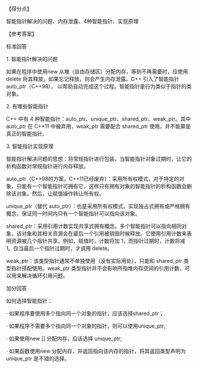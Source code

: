 【得分点】

智能指针解决的问题、内存泄露、4种智能指针、实现原理

【参考答案】

标准回答

1. 智能指针解决的问题

如果在程序中使用new 从堆（自由存储区）分配内存，等到不再需要时，应使用 delete 将其释放，如果忘记释放，则会产生内存泄露。C++ 引入了智能指针 auto_ptr（C++98）， 以帮助自动完成这个过程。智能指针是行为类似于指针的类对象。

2. 有哪些智能指针

C++ 中有 4 种智能指针：auto_ptr、unique_ptr、shared_ptr、weak_ptr。其中 auto_ptr 在 C++11 中被弃用，weak_ptr 需要配合 shared_ptr 使用，并不能算是真正的智能指针。

3. 智能指针实现原理

智能指针解决问题的思想：将常规指针进行包装，当智能指针对象过期时，让它的析构函数对常规指针进行内存释放。

auto_ptr（C++98的方案，C++11已经废弃）：采用所有权模式，对于特定的对象，只能有一个智能指针可拥有它，这样只有拥有对象的智能指针的析构函数会删除该对象。然后，让赋值操作转让所有权。

unique_ptr（替代 auto_ptr）：也是采用所有权模式，实现独占式拥有或严格拥有概念，保证同一时间内只有一个智能指针可以指向该对象。

shared_ptr：采用引用计数实现共享式拥有概念。多个智能指针可以指向相同对象，该对象和其相关资源会在最后一个引用被销毁时候释放。它使用引用计数来表明资源被几个指针共享。例如，赋值时，计数将加 1，而指针过期时，计数将减 1。仅当最后一个指针过期时，才调用 delete。

weak_ptr：该类型指针通常不单独使用（没有实际用处），只能和 shared_ptr 类型指针搭配使用。weak_ptr 类型指针并不会影响所指堆内存空间的引用计数，可以用来解决循环引用问题。

加分回答

如何选择智能指针：

· 如果程序要使用多个指向同一个对象的指针，应该选择shared_ptr；

· 如果程序不需要多个指向同一个对象的指针，则可以使用unique_ptr;

· 如果使用new [] 分配内存，应该选择 unique_ptr;

· 如果函数使用new 分配内存，并返回指向该内存的指针，将其返回类型声明为 unique_ptr 是不错的选择。